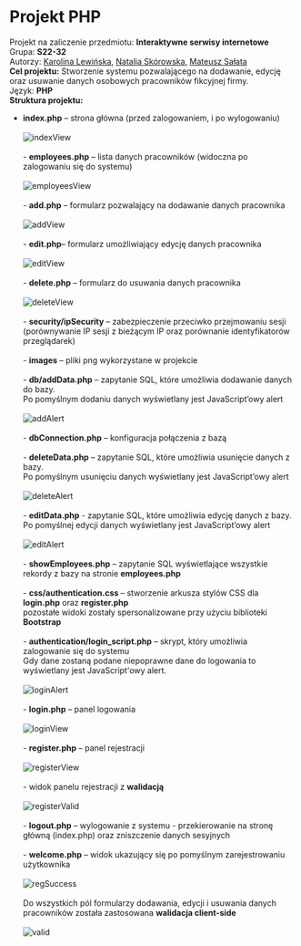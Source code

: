 # Projekt PHP
Projekt na zaliczenie przedmiotu: **Interaktywne serwisy internetowe**<br />
Grupa: **S22-32**<br />
Autorzy: [Karolina Lewińska](https://github.com/KarolinaLewinska), [Natalia Skórowska](https://github.com/NataliaSkorowska), [Mateusz Sałata](https://github.com/mateuszsalata1108)<br />
**Cel projektu:** Stworzenie systemu pozwalającego na dodawanie, edycję oraz usuwanie danych osobowych pracowników fikcyjnej firmy.<br />
Język: **PHP**<br />
**Struktura projektu:**<br />
- **index.php** – strona główna (przed zalogowaniem, i po wylogowaniu)<br />
<br />![indexView](https://github.com/KarolinaLewinska/PHP_Project/blob/main/ReadmeIMG/indexPageView.PNG)<br />
<br />- **employees.php** – lista danych pracowników (widoczna po zalogowaniu się do systemu)<br />
<br />![employeesView](https://github.com/KarolinaLewinska/PHP_Project/blob/main/ReadmeIMG/listView.PNG)<br />
<br />- **add.php** – formularz pozwalający na dodawanie danych pracownika<br />
<br />![addView](https://github.com/KarolinaLewinska/PHP_Project/blob/main/ReadmeIMG/createView.PNG)<br />
<br />- **edit.php**– formularz umożliwiający edycję danych pracownika<br />
<br />![editView](https://github.com/KarolinaLewinska/PHP_Project/blob/main/ReadmeIMG/editView.PNG)<br />
<br />- **delete.php** – formularz do usuwania danych pracownika<br />
<br />![deleteView](https://github.com/KarolinaLewinska/PHP_Project/blob/main/ReadmeIMG/deleteView.PNG)<br />
<br />- **security/ipSecurity** – zabezpieczenie przeciwko przejmowaniu sesji <br />
  (porównywanie IP sesji z bieżącym IP oraz porównanie identyfikatorów przeglądarek)<br />
<br />- **images** – pliki png wykorzystane w projekcie<br />
<br />- **db/addData.php** – zapytanie SQL, które umożliwia dodawanie danych do bazy.<br />
  Po pomyślnym dodaniu danych wyświetlany jest JavaScript’owy alert<br />
  <br />![addAlert](https://github.com/KarolinaLewinska/PHP_Project/blob/main/ReadmeIMG/addingCom.PNG)<br />
<br />- **dbConnection.php** – konfiguracja połączenia z bazą<br />
<br />- **deleteData.php** – zapytanie SQL, które umożliwia usunięcie danych z bazy.<br /> 
  Po pomyślnym usunięciu danych wyświetlany jest JavaScript’owy alert<br />
  <br />![deleteAlert](https://github.com/KarolinaLewinska/PHP_Project/blob/main/ReadmeIMG/deleteCom.PNG)<br />
<br />- **editData.php** - zapytanie SQL, które umożliwia edycję danych z bazy.<br />
  Po pomyślnej edycji danych wyświetlany jest JavaScript’owy alert<br />
  <br />![editAlert](https://github.com/KarolinaLewinska/PHP_Project/blob/main/ReadmeIMG/editingCom.PNG)<br />
<br />- **showEmployees.php** – zapytanie SQL wyświetlające wszystkie rekordy z bazy na stronie **employees.php**<br />
<br />- **css/authentication.css** – stworzenie arkusza stylów CSS dla **login.php** oraz **register.php**<br />
pozostałe widoki zostały spersonalizowane przy użyciu biblioteki **Bootstrap**<br />
<br />- **authentication/login_script.php** – skrypt, który umożliwia zalogowanie się do systemu<br />
         Gdy dane zostaną podane niepoprawne dane do logowania to wyświetlany jest JavaScript'owy alert.<br />
        <br />![loginAlert](https://github.com/KarolinaLewinska/PHP_Project/blob/main/ReadmeIMG/LoginCom.PNG)<br />
<br />- **login.php** – panel logowania<br />
<br />![loginView](https://github.com/KarolinaLewinska/PHP_Project/blob/main/ReadmeIMG/loginView.PNG)<br />
<br />- **register.php** – panel rejestracji<br />
<br />![registerView](https://github.com/KarolinaLewinska/PHP_Project/blob/main/ReadmeIMG/registerView.PNG)<br />
      <br />- widok panelu rejestracji z **walidacją**<br />
<br />![registerValid](https://github.com/KarolinaLewinska/PHP_Project/blob/main/ReadmeIMG/registerValidation.PNG)<br />
<br />- **logout.php** – wylogowanie z systemu - przekierowanie na stronę główną (index.php) oraz zniszczenie danych sesyjnych<br />
<br />- **welcome.php** – widok ukazujący się po pomyślnym zarejestrowaniu użytkownika<br />
<br />![regSuccess](https://github.com/KarolinaLewinska/PHP_Project/blob/main/ReadmeIMG/regSuccessView.PNG)<br />
<br />Do wszystkich pól formularzy dodawania, edycji i usuwania danych pracowników została zastosowana **walidacja client-side**<br />
<br />![valid](https://github.com/KarolinaLewinska/PHP_Project/blob/main/ReadmeIMG/clientSideValidation.PNG)<br />


